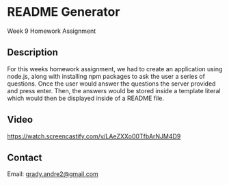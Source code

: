 # README Generator 

Week 9 Homework Assignment 

## Description

For this weeks homework assignment, we had to create an application using node.js, along with installing npm packages to ask the user a series of questions. Once the user would answer the questions the server provided and press enter. Then, the answers would be stored inside a template literal which would then be displayed inside of a README file.

## Video

https://watch.screencastify.com/v/LAeZXXo00TfbArNJM4D9

## Contact

Email: grady.andre2@gmail.com
